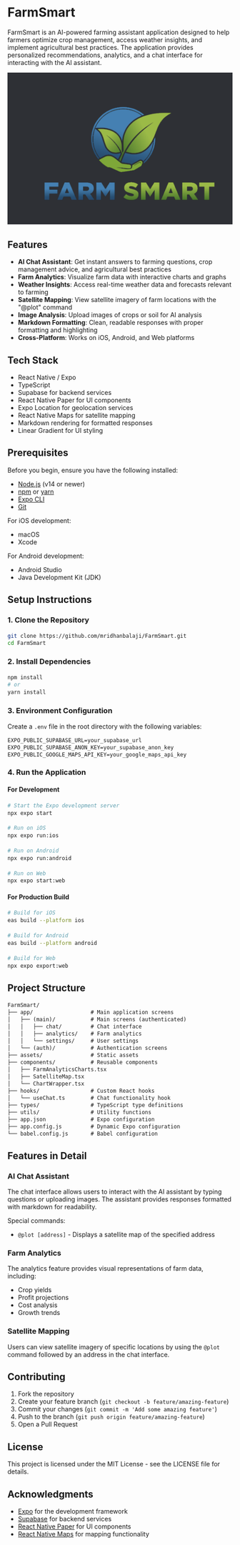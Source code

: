 # FarmSmart

FarmSmart is an AI-powered farming assistant application designed to help farmers optimize crop management, access weather insights, and implement agricultural best practices. The application provides personalized recommendations, analytics, and a chat interface for interacting with the AI assistant.

![FarmSmart Logo](assets/farm_smart_transparent.png)

## Features

- **AI Chat Assistant**: Get instant answers to farming questions, crop management advice, and agricultural best practices
- **Farm Analytics**: Visualize farm data with interactive charts and graphs
- **Weather Insights**: Access real-time weather data and forecasts relevant to farming
- **Satellite Mapping**: View satellite imagery of farm locations with the "@plot" command
- **Image Analysis**: Upload images of crops or soil for AI analysis
- **Markdown Formatting**: Clean, readable responses with proper formatting and highlighting
- **Cross-Platform**: Works on iOS, Android, and Web platforms

## Tech Stack

- React Native / Expo
- TypeScript
- Supabase for backend services
- React Native Paper for UI components
- Expo Location for geolocation services
- React Native Maps for satellite mapping
- Markdown rendering for formatted responses
- Linear Gradient for UI styling

## Prerequisites

Before you begin, ensure you have the following installed:

- [Node.js](https://nodejs.org/) (v14 or newer)
- [npm](https://www.npmjs.com/) or [yarn](https://yarnpkg.com/)
- [Expo CLI](https://docs.expo.dev/get-started/installation/)
- [Git](https://git-scm.com/)

For iOS development:

- macOS
- Xcode

For Android development:

- Android Studio
- Java Development Kit (JDK)

## Setup Instructions

### 1. Clone the Repository

```bash
git clone https://github.com/mridhanbalaji/FarmSmart.git
cd FarmSmart
```

### 2. Install Dependencies

```bash
npm install
# or
yarn install
```

### 3. Environment Configuration

Create a `.env` file in the root directory with the following variables:

```
EXPO_PUBLIC_SUPABASE_URL=your_supabase_url
EXPO_PUBLIC_SUPABASE_ANON_KEY=your_supabase_anon_key
EXPO_PUBLIC_GOOGLE_MAPS_API_KEY=your_google_maps_api_key
```

### 4. Run the Application

#### For Development

```bash
# Start the Expo development server
npx expo start

# Run on iOS
npx expo run:ios

# Run on Android
npx expo run:android

# Run on Web
npx expo start:web
```

#### For Production Build

```bash
# Build for iOS
eas build --platform ios

# Build for Android
eas build --platform android

# Build for Web
npx expo export:web
```

## Project Structure

```
FarmSmart/
├── app/                  # Main application screens
│   ├── (main)/           # Main screens (authenticated)
│   │   ├── chat/         # Chat interface
│   │   ├── analytics/    # Farm analytics
│   │   └── settings/     # User settings
│   └── (auth)/           # Authentication screens
├── assets/               # Static assets
├── components/           # Reusable components
│   ├── FarmAnalyticsCharts.tsx
│   ├── SatelliteMap.tsx
│   └── ChartWrapper.tsx
├── hooks/                # Custom React hooks
│   └── useChat.ts        # Chat functionality hook
├── types/                # TypeScript type definitions
├── utils/                # Utility functions
├── app.json              # Expo configuration
├── app.config.js         # Dynamic Expo configuration
└── babel.config.js       # Babel configuration
```

## Features in Detail

### AI Chat Assistant

The chat interface allows users to interact with the AI assistant by typing questions or uploading images. The assistant provides responses formatted with markdown for readability.

Special commands:

- `@plot [address]` - Displays a satellite map of the specified address

### Farm Analytics

The analytics feature provides visual representations of farm data, including:

- Crop yields
- Profit projections
- Cost analysis
- Growth trends

### Satellite Mapping

Users can view satellite imagery of specific locations by using the `@plot` command followed by an address in the chat interface.

## Contributing

1. Fork the repository
2. Create your feature branch (`git checkout -b feature/amazing-feature`)
3. Commit your changes (`git commit -m 'Add some amazing feature'`)
4. Push to the branch (`git push origin feature/amazing-feature`)
5. Open a Pull Request

## License

This project is licensed under the MIT License - see the LICENSE file for details.

## Acknowledgments

- [Expo](https://expo.dev/) for the development framework
- [Supabase](https://supabase.io/) for backend services
- [React Native Paper](https://callstack.github.io/react-native-paper/) for UI components
- [React Native Maps](https://github.com/react-native-maps/react-native-maps) for mapping functionality
